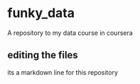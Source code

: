 # funky_data
A repository to my data course in coursera  

## editing the files


its a markdown line for this repository
